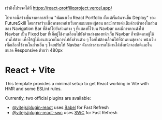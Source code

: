 เข้าถึงโปรเจคได้ที่ https://react-protfilioproject.vercel.app/

โปรเจคนี้สร้างขึ้นจากคลาสเรียน "พัฒนาเว็บ React Portfolio ตั้งแต่เริ่มต้นจนขึ้น Deploy" ของ FutureSkill
โดยการสร้างเนื้อหาของหน้าเว็บตามแบบของผู้สอน และมีการแต่งเติมด้วยตัวเองในส่วนของ Navigation Bar ที่ลิงก์ไปยังส่วนต่าง ๆ ที่แสดงที่ไว้บน Navbar
และมีการตกแต่งให้ Navbar เป็น Fixed bar ที่เมื่อผู้ใช้งานเลื่อนไปยังด้านล่างของหน้าเว็บ Navbar ก็จะติดตามผู้ใช้งานไปด้วย เพื่อให้ผู้ใช้งานสะดวกในการไปยังส่วนต่าง ๆ โดยไม่ต้องเลื่อนไปที่ด้านบนสุดของ
หน้าเว็บเพื่อเลือกใช้งานในส่วนอิ่น ๆ โดยปรับให้ Navbar ดังกล่าวสามารถใช้งานได้ทั้งหน้าจอปกติและในขนาด Responsive ต่ำกว่า 480px

# React + Vite

This template provides a minimal setup to get React working in Vite with HMR and some ESLint rules.

Currently, two official plugins are available:

- [@vitejs/plugin-react](https://github.com/vitejs/vite-plugin-react/blob/main/packages/plugin-react/README.md) uses [Babel](https://babeljs.io/) for Fast Refresh
- [@vitejs/plugin-react-swc](https://github.com/vitejs/vite-plugin-react-swc) uses [SWC](https://swc.rs/) for Fast Refresh
